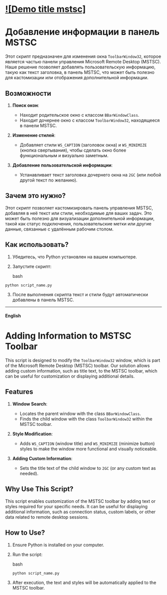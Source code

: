
# [![Demo title mstsc]](https://pub-a89b5697d4074daeb851dc6c011ed225.r2.dev/mstsc_title.mp4)



# Добавление информации в панель MSTSC


Этот скрипт предназначен для изменения окна `ToolbarWindow32`, которое является частью панели управления Microsoft Remote Desktop (MSTSC). Наше решение позволяет добавлять пользовательскую информацию, такую как текст заголовка, в панель MSTSC, что может быть полезно для кастомизации или отображения дополнительной информации.

## Возможности

1.  **Поиск окон**:
    
    -   Находит родительское окно с классом `BBarWindowClass`.
    -   Находит дочернее окно с классом `ToolbarWindow32`, находящееся в панели MSTSC.
2.  **Изменение стилей**:
    
    -   Добавляет стили `WS_CAPTION` (заголовок окна) и `WS_MINIMIZE` (кнопка свертывания), чтобы сделать окно более функциональным и визуально заметным.
3.  **Добавление пользовательской информации**:
    
    -   Устанавливает текст заголовка дочернего окна на `2GC` (или любой другой текст по желанию).

## Зачем это нужно?

Этот скрипт позволяет кастомизировать панель управления MSTSC, добавляя в неё текст или стили, необходимые для ваших задач. Это может быть полезно для визуализации дополнительной информации, такой как статус подключения, пользовательские метки или другие данные, связанные с удалённым рабочим столом.

## Как использовать?

1.  Убедитесь, что Python установлен на вашем компьютере.
2.  Запустите скрипт:
    
    bash
    
`python script_name.py` 
    
3.  После выполнения скрипта текст и стили будут автоматически добавлены в панель MSTSC.

----------

#### English

# Adding Information to MSTSC Toolbar

This script is designed to modify the `ToolbarWindow32` window, which is part of the Microsoft Remote Desktop (MSTSC) toolbar. Our solution allows adding custom information, such as title text, to the MSTSC toolbar, which can be useful for customization or displaying additional details.

## Features

1.  **Window Search**:
    
    -   Locates the parent window with the class `BBarWindowClass`.
    -   Finds the child window with the class `ToolbarWindow32` within the MSTSC toolbar.
2.  **Style Modification**:
    
    -   Adds `WS_CAPTION` (window title) and `WS_MINIMIZE` (minimize button) styles to make the window more functional and visually noticeable.
3.  **Adding Custom Information**:
    
    -   Sets the title text of the child window to `2GC` (or any custom text as needed).

## Why Use This Script?

This script enables customization of the MSTSC toolbar by adding text or styles required for your specific needs. It can be useful for displaying additional information, such as connection status, custom labels, or other data related to remote desktop sessions.

## How to Use?

1.  Ensure Python is installed on your computer.
2.  Run the script:
    
    bash
    
    `python script_name.py` 
    
3.  After execution, the text and styles will be automatically applied to the MSTSC toolbar.
